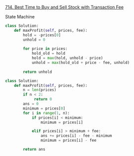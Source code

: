 [714. Best Time to Buy and Sell Stock with Transaction Fee](https://leetcode.com/problems/best-time-to-buy-and-sell-stock-with-transaction-fee)


State Machine
```python
class Solution: 
    def maxProfit(self, prices, fee): 
        hold = -prices[0] 
        unhold = 0 
         
        for price in prices: 
            hold_old = hold 
            hold = max(hold, unhold - price) 
            unhold = max(hold_old + price - fee, unhold) 
             
        return unhold
```

```python
class Solution:
    def maxProfit(self, prices, fee):
        n = len(prices)
        if n < 2:
             return 0
        ans = 0
        minimum = prices[0]
        for i in range(1, n):
            if prices[i] < minimum:
                minimum = prices[i]

            elif prices[i] > minimum + fee:
                ans += prices[i] - fee - minimum
                minimum = prices[i] - fee

        return ans
```